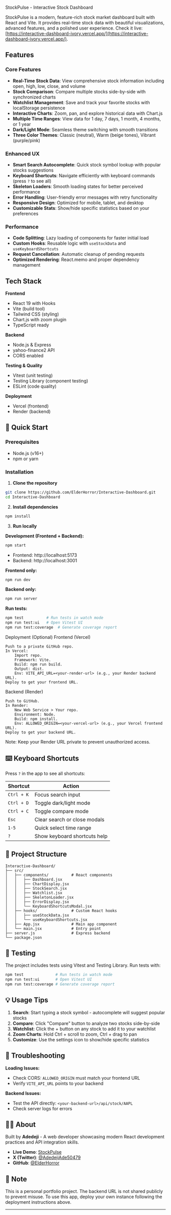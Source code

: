 StockPulse - Interactive Stock Dashboard

StockPulse is a modern, feature-rich stock market dashboard built with React and Vite. It provides real-time stock data with beautiful visualizations, advanced features, and a polished user experience. Check it live: [https://interactive-dashboard-ivory.vercel.app/](https://interactive-dashboard-ivory.vercel.app/).

## Features

### Core Features
- **Real-Time Stock Data**: View comprehensive stock information including open, high, low, close, and volume
- **Stock Comparison**: Compare multiple stocks side-by-side with synchronized charts
- **Watchlist Management**: Save and track your favorite stocks with localStorage persistence
- **Interactive Charts**: Zoom, pan, and explore historical data with Chart.js
- **Multiple Time Ranges**: View data for 1 day, 7 days, 1 month, 4 months, or 1 year
- **Dark/Light Mode**: Seamless theme switching with smooth transitions
- **Three Color Themes**: Classic (neutral), Warm (beige tones), Vibrant (purple/pink)

### Enhanced UX
- **Smart Search Autocomplete**: Quick stock symbol lookup with popular stocks suggestions
- **Keyboard Shortcuts**: Navigate efficiently with keyboard commands (press `?` to see all)
- **Skeleton Loaders**: Smooth loading states for better perceived performance
- **Error Handling**: User-friendly error messages with retry functionality
- **Responsive Design**: Optimized for mobile, tablet, and desktop
- **Customizable Stats**: Show/hide specific statistics based on your preferences

### Performance
- **Code Splitting**: Lazy loading of components for faster initial load
- **Custom Hooks**: Reusable logic with `useStockData` and `useKeyboardShortcuts`
- **Request Cancellation**: Automatic cleanup of pending requests
- **Optimized Rendering**: React.memo and proper dependency management

## Tech Stack

**Frontend**
- React 19 with Hooks
- Vite (build tool)
- Tailwind CSS (styling)
- Chart.js with zoom plugin
- TypeScript ready

**Backend**
- Node.js & Express
- yahoo-finance2 API
- CORS enabled

**Testing & Quality**
- Vitest (unit testing)
- Testing Library (component testing)
- ESLint (code quality)

**Deployment**
- Vercel (frontend)
- Render (backend)

## 🚀 Quick Start

### Prerequisites
- Node.js (v16+)
- npm or yarn

### Installation

1. **Clone the repository**
```bash
git clone https://github.com/ElderHorror/Interactive-Dashboard.git
cd Interactive-Dashboard
```

2. **Install dependencies**
```bash
npm install
```

3. **Run locally**

**Development (Frontend + Backend):**
```bash
npm start
```
- Frontend: http://localhost:5173
- Backend: http://localhost:3001

**Frontend only:**
```bash
npm run dev
```

**Backend only:**
```bash
npm run server
```

**Run tests:**
```bash
npm test          # Run tests in watch mode
npm run test:ui   # Open Vitest UI
npm run test:coverage  # Generate coverage report
```


Deployment (Optional)
Frontend (Vercel)

    Push to a private GitHub repo.
    In Vercel:
        Import repo.
        Framework: Vite.
        Build: npm run build.
        Output: dist.
        Env: VITE_API_URL=<your-render-url> (e.g., your Render backend URL).
    Deploy to get your frontend URL.

Backend (Render)

    Push to GitHub.
    In Render:
        New Web Service > Your repo.
        Environment: Node.
        Build: npm install.
        Env: ALLOWED_ORIGIN=<your-vercel-url> (e.g., your Vercel frontend URL).
    Deploy to get your backend URL.

Note: Keep your Render URL private to prevent unauthorized access.

## ⌨️ Keyboard Shortcuts

Press `?` in the app to see all shortcuts:

| Shortcut | Action |
|----------|--------|
| `Ctrl + K` | Focus search input |
| `Ctrl + D` | Toggle dark/light mode |
| `Ctrl + C` | Toggle compare mode |
| `Esc` | Clear search or close modals |
| `1-5` | Quick select time range |
| `?` | Show keyboard shortcuts help |

## 📁 Project Structure

```
Interactive-Dashboard/
├── src/
│   ├── components/          # React components
│   │   ├── Dashboard.jsx
│   │   ├── ChartDisplay.jsx
│   │   ├── StockSearch.jsx
│   │   ├── Watchlist.jsx
│   │   ├── SkeletonLoader.jsx
│   │   ├── ErrorDisplay.jsx
│   │   └── KeyboardShortcutsModal.jsx
│   ├── hooks/               # Custom React hooks
│   │   ├── useStockData.jsx
│   │   └── useKeyboardShortcuts.jsx
│   ├── App.jsx              # Main app component
│   └── main.jsx             # Entry point
├── server.js                # Express backend
└── package.json
```

## 🧪 Testing

The project includes tests using Vitest and Testing Library. Run tests with:

```bash
npm test              # Run tests in watch mode
npm run test:ui       # Open Vitest UI
npm run test:coverage # Generate coverage report
```

## 💡 Usage Tips

1. **Search**: Start typing a stock symbol - autocomplete will suggest popular stocks
2. **Compare**: Click "Compare" button to analyze two stocks side-by-side
3. **Watchlist**: Click the + button on any stock to add it to your watchlist
4. **Zoom Charts**: Hold Ctrl + scroll to zoom, Ctrl + drag to pan
5. **Customize**: Use the settings icon to show/hide specific statistics

## 🐛 Troubleshooting

**Loading Issues:**
- Check CORS: `ALLOWED_ORIGIN` must match your frontend URL
- Verify `VITE_API_URL` points to your backend

**Backend Issues:**
- Test the API directly: `<your-backend-url>/api/stock/AAPL`
- Check server logs for errors

## 👨‍💻 About

Built by **Adedeji** - A web developer showcasing modern React development practices and API integration skills.

- **Live Demo**: [StockPulse](https://interactive-dashboard-ivory.vercel.app/)
- **X (Twitter)**: [@AdedejiAde50479](https://x.com/AdedejiAde50479)
- **GitHub**: [@ElderHorror](https://github.com/ElderHorror)

## 📝 Note

This is a personal portfolio project. The backend URL is not shared publicly to prevent misuse. To use this app, deploy your own instance following the deployment instructions above.

---